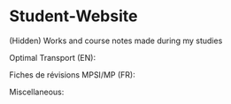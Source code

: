 # Student-Website
(Hidden)
Works and course notes made during my studies

Optimal Transport (EN):

Fiches de révisions MPSI/MP (FR):

Miscellaneous:
